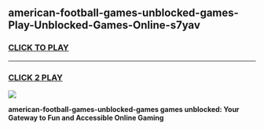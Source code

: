 
## american-football-games-unblocked-games-Play-Unblocked-Games-Online-s7yav
<h3>
<a href="https://premium76.site?title=american-football-games-unblocked-games&ref=25A">CLICK TO PLAY</a></h3>
<hr>

<h3>
<a href="https://premium76.site?title=american-football-games-unblocked-games&ref=25A">CLICK 2 PLAY</a>
  
</h3>

<a href="https://premium76.site?title=american-football-games-unblocked-games&ref=25A"><img src="https://clearcache.store/games.png"></a>


**american-football-games-unblocked-games games unblocked: Your Gateway to Fun and Accessible Online Gaming**
